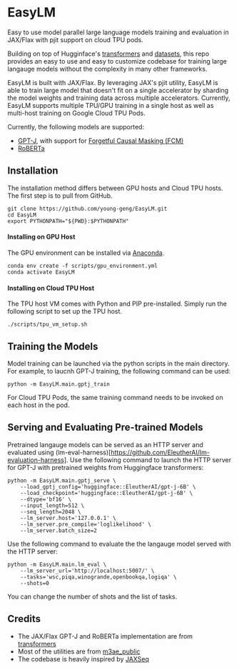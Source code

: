 # EasyLM
Easy to use model parallel large language models training and evaluation in JAX/Flax with pjit
support on cloud TPU pods.

Building on top of Hugginface's [transformers](https://huggingface.co/docs/transformers/main/en/index)
and [datasets](https://huggingface.co/docs/datasets/index), this repo provides
an easy to use and easy to customize codebase for training large langauge models
without the complexity in many other frameworks.


EasyLM is built with JAX/Flax. By leveraging JAX's pjit utility, EasyLM is able
to train large model that doesn't fit on a single accelerator by sharding
the model weights and training data across multiple accelerators. Currently,
EasyLM supports multiple TPU/GPU training in a single host as well as multi-host
training on Google Cloud TPU Pods.

Currently, the following models are supported:
* [GPT-J](https://huggingface.co/EleutherAI/gpt-j-6B), with support for
[Forgetful Causal Masking (FCM)](https://arxiv.org/abs/2210.13432)
* [RoBERTa](https://huggingface.co/docs/transformers/model_doc/roberta)


## Installation
The installation method differs between GPU hosts and Cloud TPU hosts. The first
step is to pull from GitHub.

``` shell
git clone https://github.com/young-geng/EasyLM.git
cd EasyLM
export PYTHONPATH="${PWD}:$PYTHONPATH"
```

#### Installing on GPU Host
The GPU environment can be installed via [Anaconda](https://www.anaconda.com/products/distribution).

``` shell
conda env create -f scripts/gpu_environment.yml
conda activate EasyLM
```

#### Installing on Cloud TPU Host
The TPU host VM comes with Python and PIP pre-installed. Simply run the following
script to set up the TPU host.

``` shell
./scripts/tpu_vm_setup.sh
```


## Training the Models
Model training can be launched via the python scripts in the main directory. For
example, to laucnh GPT-J training, the following command can be used:
``` shell
python -m EasyLM.main.gptj_train
```
For Cloud TPU Pods, the same training command needs to be invoked on each host
in the pod.

## Serving and Evaluating Pre-trained Models
Pretrained langauge models can be served as an HTTP server and evaluated using
(lm-eval-harness)[https://github.com/EleutherAI/lm-evaluation-harness]. Use the
following command to launch the HTTP server for GPT-J with pretrained weights
from Huggingface transformers:

```shell
python -m EasyLM.main.gptj_serve \
    --load_gptj_config='huggingface::EleutherAI/gpt-j-6B' \
    --load_checkpoint='huggingface::EleutherAI/gpt-j-6B' \
    --dtype='bf16' \
    --input_length=512 \
    --seq_length=2048 \
    --lm_server.host='127.0.0.1' \
    --lm_server.pre_compile='loglikelihood' \
    --lm_server.batch_size=2
```

Use the following command to evaluate the the langauge model served with the
HTTP server:
```shell
python -m EasyLM.main.lm_eval \
    --lm_server_url='http://localhost:5007/' \
    --tasks='wsc,piqa,winogrande,openbookqa,logiqa' \
    --shots=0
```

You can change the number of shots and the list of tasks.


## Credits
* The JAX/Flax GPT-J and RoBERTa implementation are from [transformers](https://huggingface.co/docs/transformers/main/en/index)
* Most of the utilities are from [m3ae_public](https://github.com/young-geng/m3ae_public)
* The codebase is heavily inspired by [JAXSeq](https://github.com/Sea-Snell/JAXSeq)
